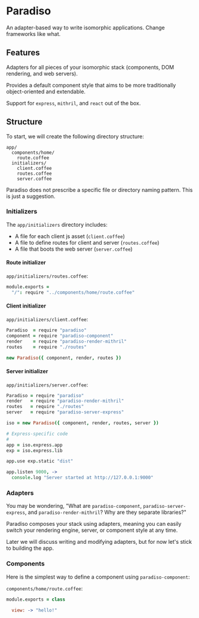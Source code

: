 # Paradiso

An adapter-based way to write isomorphic applications. Change frameworks like what.

## Features

Adapters for all pieces of your isomorphic stack (components, DOM rendering, and web servers).

Provides a default component style that aims to be more traditionally object-oriented and extendable.

Support for `express`, `mithril`, and `react` out of the box.

## Structure

To start, we will create the following directory structure:

    app/
      components/home/
        route.coffee
      initializers/
        client.coffee
        routes.coffee
        server.coffee

Paradiso does not prescribe a specific file or directory naming pattern. This is just a suggestion.

### Initializers

The `app/initializers` directory includes:
 
* A file for each client js asset (`client.coffee`)
* A file to define routes for client and server (`routes.coffee`)
* A file that boots the web server (`server.coffee`)

#### Route initializer

`app/initializers/routes.coffee`:

```coffee
module.exports =
  "/": require "../components/home/route.coffee"
```

#### Client initializer

`app/initializers/client.coffee`:

```coffee
Paradiso  = require "paradiso"
component = require "paradiso-component"
render    = require "paradiso-render-mithril"
routes    = require "./routes"

new Paradiso({ component, render, routes })
```

#### Server initializer

`app/initializers/server.coffee`: 

```coffee
Paradiso = require "paradiso"
render   = require "paradiso-render-mithril"
routes   = require "./routes"
server   = require "paradiso-server-express"

iso = new Paradiso({ component, render, routes, server })

# Express-specific code
#
app = iso.express.app
exp = iso.express.lib

app.use exp.static "dist"

app.listen 9000, ->
  console.log "Server started at http://127.0.0.1:9000"
```

### Adapters

You may be wondering, "What are `paradiso-component`, `paradiso-server-express`, and `paradiso-render-mithril`? Why are they separate libraries?"

Paradiso composes your stack using adapters, meaning you can easily switch your rendering engine, server, or component style at any time.

Later we will discuss writing and modifying adapters, but for now let's stick to building the app.

### Components

Here is the simplest way to define a component using `paradiso-component`:

`components/home/route.coffee`:

```coffee
module.exports = class

  view: -> "hello!"
```
